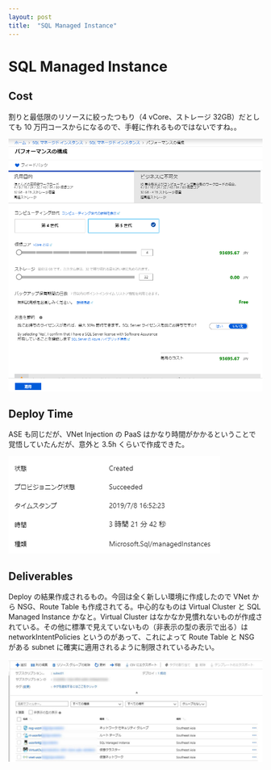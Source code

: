 ```yaml
---
layout: post
title:  "SQL Managed Instance"
---
```


# SQL Managed Instance

## Cost

割りと最低限のリソースに絞ったつもり（4 vCore、ストレージ 32GB）だとしても 10 万円コースからになるので、手軽に作れるものではないですね。。

![cost](/assets/cost.png)

## Deploy Time

ASE も同じだが、VNet Injection の PaaS はかなり時間がかかるということで覚悟していたんだが、意外と 3.5h くらいで作成できた。

![deploy-time](/assets/deploy-time.png)

## Deliverables

Deploy の結果作成されるもの。今回は全く新しい環境に作成したので VNet から NSG、Route Table も作成されてる。中心的なものは Virtual Cluster と SQL Managed Instance かなと。Virtual Cluster はなかなか見慣れないものが作成されている。その他に標準で見えていないもの（非表示の型の表示で出る）は networkIntentPolicies というのがあって、これによって Route Table と NSG がある subnet に確実に適用されるように制限されているみたい。

![deliverables](/assets/deliverables.png)